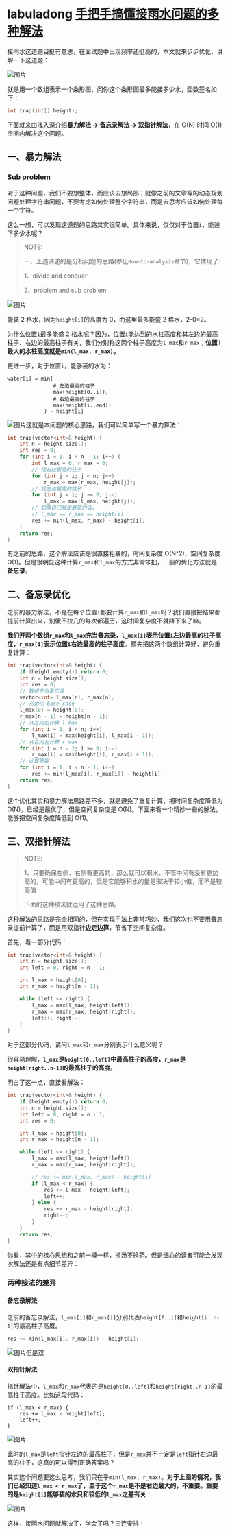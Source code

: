 # labuladong [手把手搞懂接雨水问题的多种解法](https://mp.weixin.qq.com/s/mFqrlhqYEPhRa9p4ewl3Xw)

接雨水这道题目挺有意思，在面试题中出现频率还挺高的，本文就来步步优化，讲解一下这道题：

![图片](https://mmbiz.qpic.cn/sz_mmbiz_png/gibkIz0MVqdETSibChZ6NaonURayySXExwkiaibkEUf1MleYZqhmb8LibB6xlAhRWKKJj6FVE9546U1NYZ9ibnicNpiceQ/640?wx_fmt=png&tp=webp&wxfrom=5&wx_lazy=1&wx_co=1)



就是用一个数组表示一个条形图，问你这个条形图最多能接多少水，函数签名如下：

```c++
int trap(int[] height);
```

下面就来由浅入深介绍**暴力解法 -> 备忘录解法 -> 双指针解法**，在 O(N) 时间 O(1) 空间内解决这个问题。

## 一、暴力解法

### Sub problem

对于这种问题，我们不要想整体，而应该去想局部；就像之前的文章写的动态规划问题处理字符串问题，不要考虑如何处理整个字符串，而是去思考应该如何处理每一个字符。

这么一想，可以发现这道题的思路其实很简单。具体来说，仅仅对于位置`i`，能装下多少水呢？

> NOTE: 
>
> 一、上述讲述的是分析问题的思路(参见`How-to-analysis`章节)，它体现了:
>
> 1、divide and conquer
>
> 2、problem and sub problem

![图片](https://mmbiz.qpic.cn/sz_mmbiz_jpg/gibkIz0MVqdETSibChZ6NaonURayySXExwniaqbgtaIrYhZ9X17T0JJ2QNrXdibHudUqKic9S8J9fD3qvJPicBcbqYtA/640?wx_fmt=jpeg&tp=webp&wxfrom=5&wx_lazy=1&wx_co=1)

能装 2 格水，因为`height[i]`的高度为 0，而这里最多能盛 2 格水，2-0=2。

为什么位置`i`最多能盛 2 格水呢？因为，位置`i`能达到的水柱高度和其左边的最高柱子、右边的最高柱子有关，我们分别称这两个柱子高度为`l_max`和`r_max`；**位置 i 最大的水柱高度就是`min(l_max, r_max)`。**

更进一步，对于位置`i`，能够装的水为：

```
water[i] = min(
               # 左边最高的柱子
               max(height[0..i]),  
               # 右边最高的柱子
               max(height[i..end]) 
            ) - height[i]
```

![图片](https://mmbiz.qpic.cn/sz_mmbiz_jpg/gibkIz0MVqdETSibChZ6NaonURayySXExwV9XKokzchEdjnbSqf5Pfj9AANJpDTJyicUemKcVc2b4A2ydFqb9rhPg/640?wx_fmt=jpeg&tp=webp&wxfrom=5&wx_lazy=1&wx_co=1)这就是本问题的核心思路，我们可以简单写一个暴力算法：

```c++
int trap(vector<int>& height) {
    int n = height.size();
    int res = 0;
    for (int i = 1; i < n - 1; i++) {
        int l_max = 0, r_max = 0;
        // 找右边最高的柱子
        for (int j = i; j < n; j++)
            r_max = max(r_max, height[j]);
        // 找左边最高的柱子
        for (int j = i; j >= 0; j--)
            l_max = max(l_max, height[j]);
        // 如果自己就是最高的话，
        // l_max == r_max == height[i]
        res += min(l_max, r_max) - height[i];
    }
    return res;
}
```

有之前的思路，这个解法应该是很直接粗暴的，时间复杂度 O(N^2)，空间复杂度 O(1)。但是很明显这种计算`r_max`和`l_max`的方式非常笨拙，一般的优化方法就是**备忘录**。

## 二、备忘录优化

之前的暴力解法，不是在每个位置`i`都要计算`r_max`和`l_max`吗？我们直接把结果都提前计算出来，别傻不拉几的每次都遍历，这时间复杂度不就降下来了嘛。

**我们开两个数组`r_max`和`l_max`充当备忘录，`l_max[i]`表示位置`i`左边最高的柱子高度，`r_max[i]`表示位置`i`右边最高的柱子高度**。预先把这两个数组计算好，避免重复计算：

```c++
int trap(vector<int>& height) {
    if (height.empty()) return 0;
    int n = height.size();
    int res = 0;
    // 数组充当备忘录
    vector<int> l_max(n), r_max(n);
    // 初始化 base case
    l_max[0] = height[0];
    r_max[n - 1] = height[n - 1];
    // 从左向右计算 l_max
    for (int i = 1; i < n; i++)
        l_max[i] = max(height[i], l_max[i - 1]);
    // 从右向左计算 r_max
    for (int i = n - 2; i >= 0; i--) 
        r_max[i] = max(height[i], r_max[i + 1]);
    // 计算答案
    for (int i = 1; i < n - 1; i++) 
        res += min(l_max[i], r_max[i]) - height[i];
    return res;
}
```

这个优化其实和暴力解法思路差不多，就是避免了重复计算，把时间复杂度降低为 O(N)，已经是最优了，但是空间复杂度是 O(N)。下面来看一个精妙一些的解法，能够把空间复杂度降低到 O(1)。

## 三、双指针解法

> NOTE: 
>
> 1、只要确保左侧、右侧有更高的，那么就可以积水，不管中间有没有更加高的，可能中间有更高的，但是它能够积水的量是取决于较小值，而不是较高值
>
> 下面的这种接法就运用了这种思路。

这种解法的思路是完全相同的，但在实现手法上非常巧妙，我们这次也不要用备忘录提前计算了，而是用双指针**边走边算**，节省下空间复杂度。

首先，看一部分代码：

```c++
int trap(vector<int>& height) {
    int n = height.size();
    int left = 0, right = n - 1;

    int l_max = height[0];
    int r_max = height[n - 1];

    while (left <= right) {
        l_max = max(l_max, height[left]);
        r_max = max(r_max, height[right]);
        left++; right--;
    }
}
```

对于这部分代码，请问`l_max`和`r_max`分别表示什么意义呢？

很容易理解，**`l_max`是`height[0..left]`中最高柱子的高度，`r_max`是`height[right..n-1]`的最高柱子的高度**。

明白了这一点，直接看解法：

```c++
int trap(vector<int>& height) {
    if (height.empty()) return 0;
    int n = height.size();
    int left = 0, right = n - 1;
    int res = 0;

    int l_max = height[0];
    int r_max = height[n - 1];

    while (left <= right) {
        l_max = max(l_max, height[left]);
        r_max = max(r_max, height[right]);

        // res += min(l_max, r_max) - height[i]
        if (l_max < r_max) {
            res += l_max - height[left];
            left++; 
        } else {
            res += r_max - height[right];
            right--;
        }
    }
    return res;
}
```

你看，其中的核心思想和之前一模一样，换汤不换药。但是细心的读者可能会发现次解法还是有点细节差异：

### 两种接法的差异

#### 备忘录解法

之前的备忘录解法，`l_max[i]`和`r_max[i]`分别代表`height[0..i]`和`height[i..n-1]`的最高柱子高度。

```c++
res += min(l_max[i], r_max[i]) - height[i];
```



![图片](https://mmbiz.qpic.cn/sz_mmbiz_jpg/gibkIz0MVqdETSibChZ6NaonURayySXExwHfNV1P1kGltmiatQKxBxAFl14XTYy4ChxaDe6KbBCKo9VjvVkXldXXg/640?wx_fmt=jpeg&tp=webp&wxfrom=5&wx_lazy=1&wx_co=1)但是双

#### 双指针解法

指针解法中，`l_max`和`r_max`代表的是`height[0..left]`和`height[right..n-1]`的最高柱子高度。比如这段代码：

```
if (l_max < r_max) {
    res += l_max - height[left];
    left++; 
} 
```



![图片](https://mmbiz.qpic.cn/sz_mmbiz_jpg/gibkIz0MVqdETSibChZ6NaonURayySXExwU44iahfarfibnVHibIyVibXwLUEZrPuN1K1xT56osz10pJO9LcxmicKEnkA/640?wx_fmt=jpeg&tp=webp&wxfrom=5&wx_lazy=1&wx_co=1)

此时的`l_max`是`left`指针左边的最高柱子，但是`r_max`并不一定是`left`指针右边最高的柱子，这真的可以得到正确答案吗？

其实这个问题要这么思考，我们只在乎`min(l_max, r_max)`。**对于上图的情况，我们已经知道`l_max < r_max`了，至于这个`r_max`是不是右边最大的，不重要。重要的是`height[i]`能够装的水只和较低的`l_max`之差有关**：

![图片](https://mmbiz.qpic.cn/sz_mmbiz_jpg/gibkIz0MVqdETSibChZ6NaonURayySXExwiaUOrQ7MY4bZt20SCD4OAqOeicaBwzBfMiaCfAWtsDJBociaeTf2vEOHKw/640?wx_fmt=jpeg&tp=webp&wxfrom=5&wx_lazy=1&wx_co=1)

这样，接雨水问题就解决了，学会了吗？三连安排！